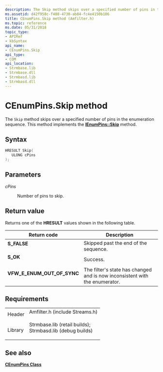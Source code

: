 ```yaml
---
description: The Skip method skips over a specified number of pins in the enumeration sequence. This method implements the IEnumPins::Skip method.
ms.assetid: d42f958c-f488-4730-ab84-fc4e4150b186
title: CEnumPins.Skip method (Amfilter.h)
ms.topic: reference
ms.date: 05/31/2018
topic_type: 
- APIRef
- kbSyntax
api_name: 
- CEnumPins.Skip
api_type: 
- COM
api_location: 
- Strmbase.lib
- Strmbase.dll
- Strmbasd.lib
- Strmbasd.dll
---
```


# CEnumPins.Skip method

The `Skip` method skips over a specified number of pins in the enumeration sequence. This method implements the [**IEnumPins::Skip**](/windows/desktop/api/Strmif/nf-strmif-ienumpins-skip) method.

## Syntax


```C++
HRESULT Skip(
   ULONG cPins
);
```



## Parameters

<dl> <dt>

*cPins* 
</dt> <dd>

Number of pins to skip.

</dd> </dl>

## Return value

Returns one of the **HRESULT** values shown in the following table.



| Return code                                                                                                | Description                                                                            |
|------------------------------------------------------------------------------------------------------------|----------------------------------------------------------------------------------------|
| <dl> <dt>**S\_FALSE**</dt> </dl>                    | Skipped past the end of the sequence.<br/>                                       |
| <dl> <dt>**S\_OK**</dt> </dl>                       | Success.<br/>                                                                    |
| <dl> <dt>**VFW\_E\_ENUM\_OUT\_OF\_SYNC**</dt> </dl> | The filter's state has changed and is now inconsistent with the enumerator.<br/> |



 

## Requirements



|                    |                                                                                                                                                                                            |
|--------------------|--------------------------------------------------------------------------------------------------------------------------------------------------------------------------------------------|
| Header<br/>  | <dl> <dt>Amfilter.h (include Streams.h)</dt> </dl>                                                                                  |
| Library<br/> | <dl> <dt>Strmbase.lib (retail builds); </dt> <dt>Strmbasd.lib (debug builds)</dt> </dl> |



## See also

<dl> <dt>

[**CEnumPins Class**](cenumpins.md)
</dt> </dl>

 

 




